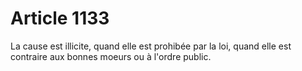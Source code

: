 # Article 1133

La cause est illicite, quand elle est prohibée par la loi, quand elle est contraire aux bonnes moeurs ou à l'ordre public.